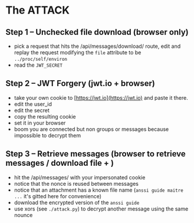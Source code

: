 # The ATTACK

## Step 1 – Unchecked file download (browser only)

- pick a request that hits the /api/messages/download/ route, edit and replay the request modifying the `file` attribute to be `../proc/self/environ`
- read the `JWT_SECRET`

## Step 2 – JWT Forgery (jwt.io + browser)

- take your own cookie to [https://jwt.io](https://jwt.io) and paste it there.
- edit the user_id
- edit the secret
- copy the resulting cookie
- set it in your browser
- boom you are connected but non groups or messages because impossible to decrypt them

## Step 3 – Retrieve messages (browser to retrieve messages / download file + )

- hit the /api/messages/ with your impersonated cookie
- notice that the nonce is reused between messages
- notice that an attachment has a known file name (`anssi guide maitre ...` it's gitted here for convenience)
- download the encrypted version of the `anssi guide`
- use xors (see `./attack.py`) to decrypt another message using the same nounce
